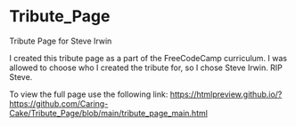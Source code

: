 # Tribute_Page
Tribute Page for Steve Irwin

I created this tribute page as a part of the FreeCodeCamp curriculum.
I was allowed to choose who I created the tribute for, so I chose Steve Irwin.
RIP Steve.

To view the full page use the following link:
https://htmlpreview.github.io/?https://github.com/Caring-Cake/Tribute_Page/blob/main/tribute_page_main.html
